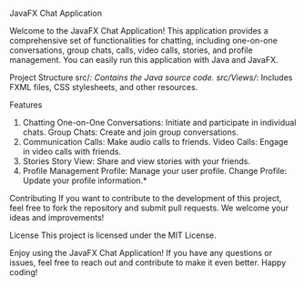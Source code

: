 JavaFX Chat Application

Welcome to the JavaFX Chat Application! This application provides a comprehensive set of functionalities for chatting, including one-on-one conversations, group chats, calls, video calls, stories, and profile management. You can easily run this application with Java and JavaFX.


Project Structure
src/*: Contains the Java source code.
src/Views/*: Includes FXML files, CSS stylesheets, and other resources.


Features
1. Chatting
One-on-One Conversations: Initiate and participate in individual chats.
Group Chats: Create and join group conversations.
2. Communication
Calls: Make audio calls to friends.
Video Calls: Engage in video calls with friends.
3. Stories
Story View: Share and view stories with your friends.
4. Profile Management
Profile: Manage your user profile.
Change Profile: Update your profile information.*

Contributing
If you want to contribute to the development of this project, feel free to fork the repository and submit pull requests. We welcome your ideas and improvements!

License
This project is licensed under the MIT License.

Enjoy using the JavaFX Chat Application! If you have any questions or issues, feel free to reach out and contribute to make it even better. Happy coding!


